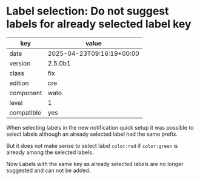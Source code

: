 [//]: # (werk v2)
# Label selection: Do not suggest labels for already selected label key

key        | value
---------- | ---
date       | 2025-04-23T09:16:19+00:00
version    | 2.5.0b1
class      | fix
edition    | cre
component  | wato
level      | 1
compatible | yes

When selecting labels in the new notification quick setup it was possible to
select labels although an already selected label had the same prefix.

But it does not make sense to select label `color:red` if `color:green` is
already among the selected labels.

Now Labels with the same key as already selected labels are no longer suggested
and can not be added.
